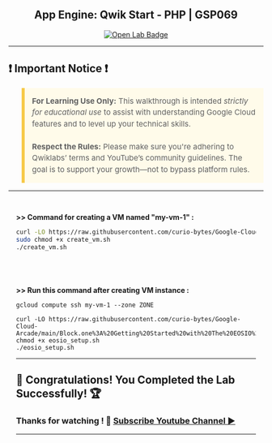 

<h2 align="center">
App Engine: Qwik Start - PHP | GSP069
</h2>

<div align="center">
  <a href="https://www.cloudskillsboost.google/games/6213/labs/39380" target="_blank" rel="noopener noreferrer">
    <img src="https://img.shields.io/badge/Open_Lab-Cloud_Skills_Boost-4285F4?style=for-the-badge&logo=google&logoColor=white&labelColor=34A853" alt="Open Lab Badge">
  </a>
</div>

---

## ❗ Important Notice ❗

<blockquote style="background-color: #fffbea; border-left: 6px solid #f7c948; padding: 1em; font-size: 15px; line-height: 1.5;">
  <strong>For Learning Use Only:</strong> This walkthrough is intended <em>strictly for educational use</em> to assist with understanding Google Cloud features and to level up your technical skills.
  <br><br>
  <strong>Respect the Rules:</strong> Please make sure you're adhering to Qwiklabs’ terms and YouTube’s community guidelines. The goal is to support your growth—not to bypass platform rules.
</blockquote>

---

<div style="padding: 15px; margin: 10px 0;">
<p><strong>>> Command for creating a VM named "my-vm-1" : </strong></p>


```bash
curl -LO https://raw.githubusercontent.com/curio-bytes/Google-Cloud-Arcade/main/Block.one%3A%20Getting%20Started%20with%20The%20EOSIO%20Blockchain/create_vm.sh
sudo chmod +x create_vm.sh
./create_vm.sh
```
</div>

<div style="padding: 15px; margin: 10px 0;">
<p><strong>>> Run this command after creating VM instance : </strong></p>

```
gcloud compute ssh my-vm-1 --zone ZONE
```
```
curl -LO https://raw.githubusercontent.com/curio-bytes/Google-Cloud-Arcade/main/Block.one%3A%20Getting%20Started%20with%20The%20EOSIO%20Blockchain/eosio_setup.sh
chmod +x eosio_setup.sh
./eosio_setup.sh   
```

---
## 🎉 Congratulations! You Completed the Lab Successfully! 🏆  

### Thanks for watching ! 💮 [Subscribe Youtube Channel ▶️](https://youtube.com/@curio_bytes_15?si=rJfZC1bLswC79o3V)
---
